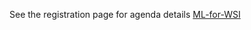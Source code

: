 See the registration page for agenda details [ML-for-WSI](https://ccp-wsi.ac.uk/events/training/machine-learning-for-wsi/)
